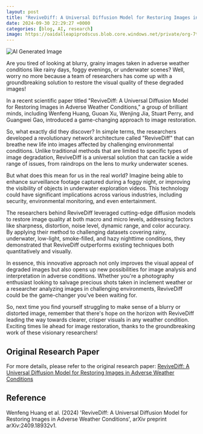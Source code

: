 ```yaml
---
layout: post
title: "ReviveDiff: A Universal Diffusion Model for Restoring Images in Adverse Weather Conditions"
date: 2024-09-30 22:29:27 +0000
categories: [blog, AI, research]
image: https://oaidalleapiprodscus.blob.core.windows.net/private/org-7trcesexcJK1ksLDJeczoh3z/user-feQ9FVoAjxgjl56JZH3J4u5L/img-1TiaOaC09MbW0JpEQtXNS3Xw.png?st=2024-09-30T20%3A29%3A26Z&se=2024-09-30T22%3A29%3A26Z&sp=r&sv=2024-08-04&sr=b&rscd=inline&rsct=image/png&skoid=d505667d-d6c1-4a0a-bac7-5c84a87759f8&sktid=a48cca56-e6da-484e-a814-9c849652bcb3&skt=2024-09-30T01%3A05%3A19Z&ske=2024-10-01T01%3A05%3A19Z&sks=b&skv=2024-08-04&sig=UzXdMkOpMgj4XhU2H2Y9rVPSWYLeXkzrCCve89s6zXk%3D
---
```

![AI Generated Image](https://oaidalleapiprodscus.blob.core.windows.net/private/org-7trcesexcJK1ksLDJeczoh3z/user-feQ9FVoAjxgjl56JZH3J4u5L/img-1TiaOaC09MbW0JpEQtXNS3Xw.png?st=2024-09-30T20%3A29%3A26Z&se=2024-09-30T22%3A29%3A26Z&sp=r&sv=2024-08-04&sr=b&rscd=inline&rsct=image/png&skoid=d505667d-d6c1-4a0a-bac7-5c84a87759f8&sktid=a48cca56-e6da-484e-a814-9c849652bcb3&skt=2024-09-30T01%3A05%3A19Z&ske=2024-10-01T01%3A05%3A19Z&sks=b&skv=2024-08-04&sig=UzXdMkOpMgj4XhU2H2Y9rVPSWYLeXkzrCCve89s6zXk%3D)

Are you tired of looking at blurry, grainy images taken in adverse weather conditions like rainy days, foggy evenings, or underwater scenes? Well, worry no more because a team of researchers has come up with a groundbreaking solution to restore the visual quality of these degraded images!

In a recent scientific paper titled "ReviveDiff: A Universal Diffusion Model for Restoring Images in Adverse Weather Conditions," a group of brilliant minds, including Wenfeng Huang, Guoan Xu, Wenjing Jia, Stuart Perry, and Guangwei Gao, introduced a game-changing approach to image restoration.

So, what exactly did they discover? In simple terms, the researchers developed a revolutionary network architecture called "ReviveDiff" that can breathe new life into images affected by challenging environmental conditions. Unlike traditional methods that are limited to specific types of image degradation, ReviveDiff is a universal solution that can tackle a wide range of issues, from raindrops on the lens to murky underwater scenes.

But what does this mean for us in the real world? Imagine being able to enhance surveillance footage captured during a foggy night, or improving the visibility of objects in underwater exploration videos. This technology could have significant implications across various industries, including security, environmental monitoring, and even entertainment.

The researchers behind ReviveDiff leveraged cutting-edge diffusion models to restore image quality at both macro and micro levels, addressing factors like sharpness, distortion, noise level, dynamic range, and color accuracy. By applying their method to challenging datasets covering rainy, underwater, low-light, smoke-filled, and hazy nighttime conditions, they demonstrated that ReviveDiff outperforms existing techniques both quantitatively and visually.

In essence, this innovative approach not only improves the visual appeal of degraded images but also opens up new possibilities for image analysis and interpretation in adverse conditions. Whether you're a photography enthusiast looking to salvage precious shots taken in inclement weather or a researcher analyzing images in challenging environments, ReviveDiff could be the game-changer you've been waiting for.

So, next time you find yourself struggling to make sense of a blurry or distorted image, remember that there's hope on the horizon with ReviveDiff leading the way towards clearer, crisper visuals in any weather condition. Exciting times lie ahead for image restoration, thanks to the groundbreaking work of these visionary researchers!

## Original Research Paper
For more details, please refer to the original research paper:
[ReviveDiff: A Universal Diffusion Model for Restoring Images in Adverse Weather Conditions](http://arxiv.org/abs/2409.18932v1)

## Reference
Wenfeng Huang et al. (2024) 'ReviveDiff: A Universal Diffusion Model for Restoring Images in Adverse Weather Conditions', arXiv preprint arXiv:2409.18932v1.
